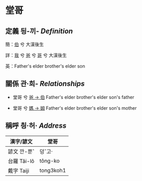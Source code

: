 # 堂哥
## 定義 딍-끼- _Definition_
簡：[伯](member10.md) 兮 大漢後生

詳：[我](member1.md) 兮 [爸](member2.md) 兮 [哥](member10.md) 兮 大漢後生

英：Father's elder brother's elder son

## 關係 관·희- _Relationships_

- 堂哥 兮 [爸 → 伯](member10.md) Father's elder brother's elder son's father

- 堂哥 兮 [媽 → 姆](member33.md) Father's elder brother's elder son's mother



## 稱呼 칑·허· _Address_

漢字/諺文 | 堂哥
--- | ---
諺文 깐-뿐ˆ | 덩ˆ고·
台羅 Tâi-lô | tông-ko
戴字 Taiji | tong3koh1


